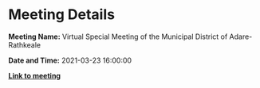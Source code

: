 # Meeting Details

**Meeting Name:** Virtual Special Meeting of the Municipal District of Adare-Rathkeale

**Date and Time:** 2021-03-23 16:00:00

**<a href="https://www.limerick.ie/council/whats-on/special-meeting-municipal-district-adare-rathkeale-19" target="_blank">Link to meeting</a>**
